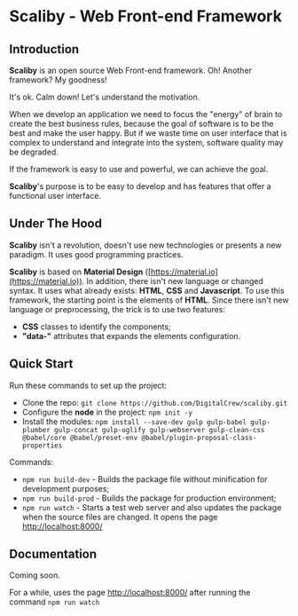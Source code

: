 # Scaliby - Web Front-end Framework 

## Introduction
**Scaliby** is an open source Web Front-end framework. Oh! Another framework? My goodness!

It's ok. Calm down! Let's understand the motivation.

When we develop an application we need to focus the "energy" of brain to create the best business rules, because the 
goal of software is to be the best and make the user happy. But if we waste time on user interface that is complex to 
understand and integrate into the system, software quality may be degraded.

If the framework is easy to use and powerful, we can achieve the goal.

**Scaliby**'s purpose is to be easy to develop and has features that offer a functional user interface.

## Under The Hood
**Scaliby** isn't a revolution, doesn't use new technologies or presents a new paradigm. It uses good programming 
practices.

**Scaliby** is based on **Material Design** ([https://material.io](https://material.io)). In addition, there isn't new 
language or changed syntax. It uses what already exists: **HTML**, **CSS** and **Javascript**. To use this framework, 
the starting point is the elements of **HTML**. Since there isn't new language or preprocessing, the trick is to use two 
features:
* **CSS** classes to identify the components;
* **"data-"** attributes that expands the elements configuration.

## Quick Start
Run these commands to set up the project:
* Clone the repo: `git clone https://github.com/DigitalCrew/scaliby.git`
* Configure the **node** in the project: `npm init -y`
* Install the modules: `npm install --save-dev gulp gulp-babel gulp-plumber gulp-concat gulp-uglify gulp-webserver gulp-clean-css @babel/core @babel/preset-env @babel/plugin-proposal-class-properties` 

Commands:
* `npm run build-dev` - Builds the package file without minification for development purposes; 
* `npm run build-prod` - Builds the package for production environment;
* `npm run watch` - Starts a test web server and also updates the package when the source files are changed. It opens 
the page [http://localhost:8000/](http://localhost:8000/)


## Documentation
Coming soon. 

For a while, uses the page [http://localhost:8000/](http://localhost:8000/) after running the command `npm run watch`